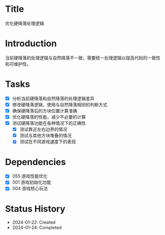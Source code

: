 # Title
优化硬降落处理逻辑

# Introduction
当前硬降落的处理逻辑与自然降落不一致，需要统一处理逻辑以提高代码的一致性和可维护性。

# Tasks
- [x] 分析当前硬降落和自然降落的处理逻辑差异
- [x] 修改硬降落逻辑，使用与自然降落相同的判断方式
- [x] 确保硬降落后的方块位置计算准确
- [x] 优化硬降落的性能，减少不必要的计算
- [x] 测试硬降落功能在各种情况下的正确性
  - [x] 测试靠近左右边界的情况
  - [x] 测试与其他方块堆叠的情况
  - [x] 测试在不同游戏速度下的表现

# Dependencies
- [x] 055 游戏性能优化
- [x] 001 游戏初始化功能
- [x] 004 游戏核心玩法

# Status History
- 2024-01-22: Created
- 2024-01-24: Completed
